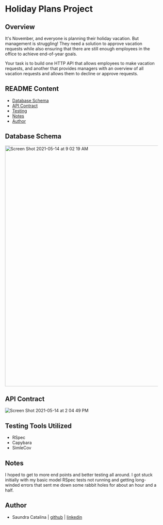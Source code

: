 # Holiday Plans Project

## Overview  
It's November, and everyone is planning their holiday vacation. But management is struggling! They need a solution to approve vacation requests while also ensuring that there are still enough employees in the office to achieve end-of-year goals.

Your task is to build one HTTP API that allows employees to make vacation requests, and another that provides managers with an overview of all vacation requests and allows them to decline or approve requests.


## README Content
- [Database Schema](#database-schema)
- [API Contract](#api-contract)
- [Testing](#testing-tools-utilized)
- [Notes](#notes)
- [Author](#author)


## Database Schema

<img width="795" alt="Screen Shot 2021-05-14 at 9 02 19 AM" src="https://user-images.githubusercontent.com/68261312/118303028-3281c880-b4a2-11eb-94e9-1546b5e9fa73.png">


## API Contract

![Screen Shot 2021-05-14 at 2 04 49 PM](https://user-images.githubusercontent.com/68261312/118323120-65858580-b4bd-11eb-8ce6-b4321bf50cb2.png)


## Testing Tools Utilized
- RSpec  
- Capybara  
- SimleCov  


## Notes

I hoped to get to more end points and better testing all around. I got stuck initially with my basic model RSpec tests not running and getting long-winded errors that sent me down some rabbit holes for about an hour and a half. 


## Author

- Saundra Catalina | [github](https://github.com/saundracatalina) | [linkedin](https://www.linkedin.com/in/saundra-catalina/)
